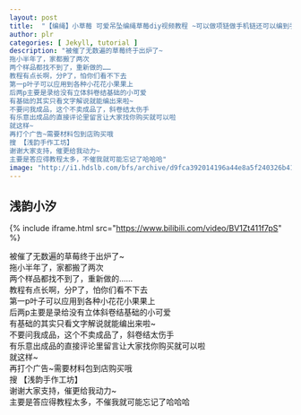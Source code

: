 ```yaml
---
layout: post
title:  "【编绳】小草莓 可爱吊坠编绳草莓diy视频教程 ~可以做项链做手机链还可以编到手绳里哦~每次斜卷结总是很长很长的教程啊啊啊"
author: plr
categories: [ Jekyll, tutorial ]
description: "被催了无数遍的草莓终于出炉了~
拖小半年了，家都搬了两次
两个样品都找不到了，重新做的……
教程有点长啊，分P了，怕你们看不下去
第一p叶子可以应用到各种小花花小果果上
后两p主要是录给没有立体斜卷结基础的小可爱
有基础的其实只看文字解说就能编出来啦~
不要问我成品，这个不卖成品了，斜卷结太伤手
有乐意出成品的直接评论里留言让大家找你购买就可以啦
就这样~
再打个广告~需要材料包到店购买哦
搜 【浅韵手作工坊】
谢谢大家支持，催更给我动力~
主要是答应得教程太多，不催我就可能忘记了哈哈哈"
image: "http://i1.hdslb.com/bfs/archive/d9fca392014196a44e8a5f240326b41c83129f8e.jpg"
---
```

## 浅韵小汐

{% include iframe.html src="https://www.bilibili.com/video/BV1Zt411f7pS" %}

被催了无数遍的草莓终于出炉了~<br>拖小半年了，家都搬了两次<br>两个样品都找不到了，重新做的……<br>教程有点长啊，分P了，怕你们看不下去<br>第一p叶子可以应用到各种小花花小果果上<br>后两p主要是录给没有立体斜卷结基础的小可爱<br>有基础的其实只看文字解说就能编出来啦~<br>不要问我成品，这个不卖成品了，斜卷结太伤手<br>有乐意出成品的直接评论里留言让大家找你购买就可以啦<br>就这样~<br>再打个广告~需要材料包到店购买哦<br>搜 【浅韵手作工坊】<br>谢谢大家支持，催更给我动力~<br>主要是答应得教程太多，不催我就可能忘记了哈哈哈


